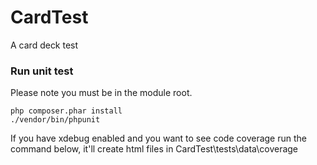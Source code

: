 CardTest
========

A card deck test

### Run unit test 

Please note you must be in the module root. 

``` curl -s http://getcomposer.org/installer | php 
php composer.phar install 
./vendor/bin/phpunit 
``` 

If you have xdebug enabled and you want to see 
code coverage run the command below, 
it'll create html files in CardTest\tests\data\coverage 

``` ./vendor/bin/phpunit --coverage-html data/coverage 
```
